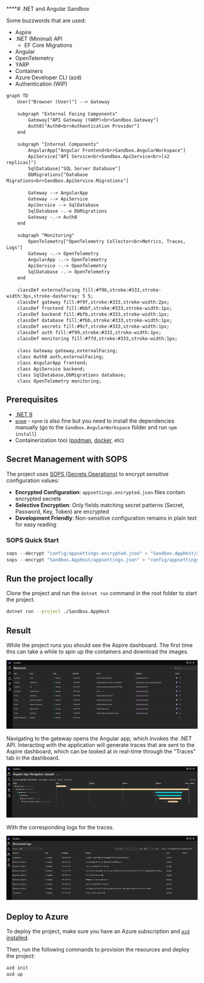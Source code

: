 \*\*\*\*# .NET and Angular Sandbox

Some buzzwords that are used:

- Aspire
- .NET (Minimal) API
  - EF Core Migrations
- Angular
- OpenTelemetry
- YARP
- Containers
- Azure Developer CLI (azd)
- Authentication (WIP)

```mermaid
graph TD
    User["Browser (User)"] --> Gateway

    subgraph "External Facing Components"
        Gateway["API Gateway (YARP)<br>Sandbox.Gateway"]
        Auth0["Auth0<br>Authentication Provider"]
    end

    subgraph "Internal Components"
        AngularApp["Angular Frontend<br>Sandbox.AngularWorkspace"]
        ApiService["API Service<br>Sandbox.ApiService<br>[x2 replicas]"]
        SqlDatabase["SQL Server Database"]
        DbMigrations["Database Migrations<br>Sandbox.ApiService.Migrations"]

        Gateway --> AngularApp
        Gateway --> ApiService
        ApiService --> SqlDatabase
        SqlDatabase -.-o DbMigrations
        Gateway -.-> Auth0
    end

    subgraph "Monitoring"
        OpenTelemetry["OpenTelemetry Collector<br>Metrics, Traces, Logs"]
        Gateway -.-> OpenTelemetry
        AngularApp -.-> OpenTelemetry
        ApiService -.-> OpenTelemetry
        SqlDatabase -.-> OpenTelemetry
    end

    classDef externalFacing fill:#f96,stroke:#333,stroke-width:3px,stroke-dasharray: 5 5;
    classDef gateway fill:#f9f,stroke:#333,stroke-width:2px;
    classDef frontend fill:#bbf,stroke:#333,stroke-width:1px;
    classDef backend fill:#bfb,stroke:#333,stroke-width:1px;
    classDef database fill:#fbb,stroke:#333,stroke-width:1px;
    classDef secrets fill:#9cf,stroke:#333,stroke-width:1px;
    classDef auth fill:#f99,stroke:#333,stroke-width:1px;
    classDef monitoring fill:#ffd,stroke:#333,stroke-width:1px;

    class Gateway gateway,externalFacing;
    class Auth0 auth,externalFacing;
    class AngularApp frontend;
    class ApiService backend;
    class SqlDatabase,DbMigrations database;
    class OpenTelemetry monitoring;
```

## Prerequisites

- [.NET 9](https://dotnet.microsoft.com/en-us/download)
- [`pnpm`](https://pnpm.io/) - `npnm` is also fine but you need to install the dependencies manually (go to the `Sandbox.AngularWorkspace` folder and run `npm install`)
- Containerization tool ([podman](https://podman.io/), [docker](https://www.docker.com/products/docker-desktop/), etc)

## Secret Management with SOPS

The project uses [SOPS (Secrets Operations)](https://github.com/getsops/sops) to encrypt sensitive configuration values:

- **Encrypted Configuration**: `appsettings.encrypted.json` files contain encrypted secrets
- **Selective Encryption**: Only fields matching secret patterns (Secret, Password, Key, Token) are encrypted
- **Development Friendly**: Non-sensitive configuration remains in plain text for easy reading

### SOPS Quick Start

```powershell
sops --decrypt "config/appsettings.encrypted.json" > "Sandbox.AppHost/appsettings.json"
sops --encrypt "Sandbox.AppHost/appsettings.json" > "config/appsettings.encrypted.json"
```

## Run the project locally

Clone the project and run the `dotnet run` command in the root folder to start the project.

```bash
dotnet run --project ./Sandbox.AppHost
```

## Result

While the project runs you should see the Aspire dashboard.
The first time this can take a while to spin up the containers and download the images.

[![Aspire dashboard](./other/dashboard.png)](./other/dashboard.png)

Navigating to the gateway opens the Angular app, which invokes the .NET API.
Interacting with the application will generate traces that are sent to the Aspire dashboard, which can be looked at in real-time through the "Traces" tab in the dashboard.

[![Trace](./other/trace.png)](./other/trace.png)

With the corresponding logs for the traces.

[![Logs](./other/logs.png)](./other/logs.png)

## Deploy to Azure

To deploy the project, make sure you have an Azure subscription and [`azd` installed](https://learn.microsoft.com/en-us/azure/developer/azure-developer-cli/install-azd?tabs=winget-windows%2Cbrew-mac%2Cscript-linux&pivots=os-windows).

Then, run the following commands to provision the resources and deploy the project:

```bash
azd init
azd up
```
